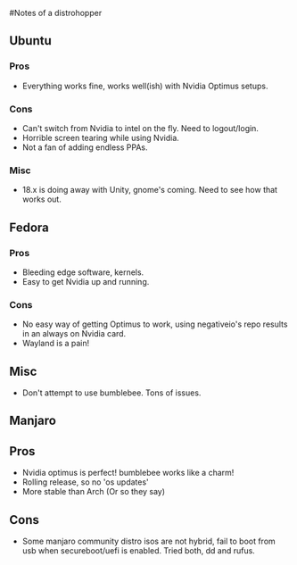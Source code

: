 #Notes of a distrohopper

## Ubuntu

### Pros 
* Everything works fine, works well(ish) with Nvidia Optimus setups.

### Cons
* Can't switch from Nvidia to intel on the fly. Need to logout/login.
* Horrible screen tearing while using Nvidia.
* Not a fan of adding endless PPAs.

### Misc
* 18.x is doing away with Unity, gnome's coming. Need to see how that works out.

## Fedora

### Pros
* Bleeding edge software, kernels.
* Easy to get Nvidia up and running.

### Cons
* No easy way of getting Optimus to work, using negativeio's repo results in an always on Nvidia card.
* Wayland is a pain!

## Misc
* Don't attempt to use bumblebee. Tons of issues.

## Manjaro

## Pros
* Nvidia optimus is perfect! bumblebee works like a charm!
* Rolling release, so no 'os updates'
* More stable than Arch (Or so they say)

## Cons
* Some manjaro community distro isos are not hybrid, fail to boot from usb when secureboot/uefi is enabled. 
Tried both, dd and rufus.
